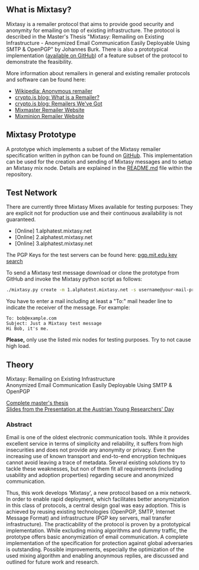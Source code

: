 ## What is Mixtasy?
Mixtasy is a remailer protocol that aims to provide good security and anonymity for emailing on top of existing infrastructure.
The protocol is described in the Master's Thesis "Mixtasy: Remailing on Existing Infrastructure - Anonymized Email Communication Easily Deployable Using SMTP & OpenPGP" by Johannes Burk.
There is also a prototypical implementation ([available on GitHub](https://github.com/jojoob/mixtasy/)) of a feature subset of the protocol to demonstrate the feasibility.

More information about remailers in general and existing remailer protocols and software can be found here:

* [Wikipedia: Anonymous remailer](https://en.wikipedia.org/wiki/Anonymous_remailer)
* [crypto.is blog: What is a Remailer?](https://crypto.is/blog/what_is_a_remailer)
* [crypto.is blog: Remailers We've Got](https://crypto.is/blog/remailers_weve_got)
* [Mixmaster Remailer Website](http://mixmaster.sourceforge.net/)
* [Mixminion Remailer Website](http://mixminion.net/)

## Mixtasy Prototype
A prototype which implements a subset of the Mixtasy remailer specification written in python can be found on [GitHub](https://github.com/jojoob/mixtasy/).
This implementation can be used for the creation and sending of Mixtasy messages and to setup an Mixtasy mix node.
Details are explained in the [README.md](https://github.com/jojoob/mixtasy/blob/master/README.md) file within the repository.

## Test Network
There are currently three Mixtasy Mixes available for testing purposes:
They are explicit not for production use and their continuous availability is not guaranteed.

* [Online] 1.alphatest.mixtasy.net
* [Online] 2.alphatest.mixtasy.net
* [Online] 3.alphatest.mixtasy.net

The PGP Keys for the test servers can be found here: [pgp.mit.edu key search](http://pgp.mit.edu/pks/lookup?search=alphatest.mixtasy.net)

To send a Mixtasy test message download or clone the prototype from GitHub and invoke the Mixtasy python script as follows:
```sh
./mixtasy.py create -m 1.alphatest.mixtasy.net -s username@your-mail-provider.com
```
You have to enter a mail including at least a "To:" mail header line to indicate the receiver of the message.
For example:
```
To: bob@example.com
Subject: Just a Mixtasy test message
Hi Bob, it's me.
```

**Please,** only use the listed mix nodes for testing purposes. Try to not cause high load.

## Theory
Mixtasy: Remailing on Existing Infrastructure  
Anonymized Email Communication Easily Deployable Using SMTP & OpenPGP

[Complete master's thesis](res/Mixtasy-Masters_Thesis-Johannes_Burk.pdf)  
[Slides from the Presentation at the Austrian Young Researchers' Day](res/Mixtasy-YRD_2016-Presentation.pdf)

### Abstract
Email is one of the oldest electronic communication tools.
While it provides excellent service in terms of simplicity and reliability, it suffers from high insecurities and does not provide any anonymity or privacy.
Even the increasing use of known transport and end-to-end encryption techniques cannot avoid leaving a trace of metadata.
Several existing solutions try to tackle these weaknesses, but non of them fit all requirements (including usability and adoption properties) regarding secure and anonymized communication.

Thus, this work develops 'Mixtasy', a new protocol based on a mix network.
In order to enable rapid deployment, which facilitates better anonymization in this class of protocols, a central design goal was easy adoption.
This is achieved by reusing existing technologies (OpenPGP, SMTP, Internet Message Format) and infrastructure (PGP key servers, mail transfer infrastructure).
The practicability of the protocol is proven by a prototypical implementation.
While excluding mixing algorithms and dummy traffic, the prototype offers basic anonymization of email communication.
A complete implementation of the specification for protection against global adversaries is outstanding.
Possible improvements, especially the optimization of the used mixing algorithm and enabling anoynmous replies, are discussed and outlined for future work and research.
